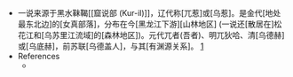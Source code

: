 - 一说来源于黑水靺鞨[[窟说部 (Kur-il)]]，辽代称[兀惹]或[乌惹]。是金代[地处最东北边]的[女真部落]，分布在今[黑龙江下游][山林地区] (一说还[散居在]松花江和[乌苏里江流域]的[森林地区])。元代兀者(吾者)、明兀狄哈、清[乌德赫]或[乌底赫]，前苏联[乌德盖人]，与其[有渊源关系]。 [1](((fLfV6r9vL)))
- References
    - [1]: 高文德主编．《中国少数民族史大辞典》：吉林教育出版社，1995年12月：第108页
